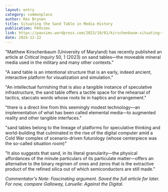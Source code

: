 ```yaml
---
layout: entry
category: commonplace
author: Rex Brynen
title: Situating the Sand Table in Media History
publication: PAXsims
link: https://paxsims.wordpress.com/2023/10/01/kirschenbaum-situating-the-sand-table-in-media-history/
date: 2024-12-22
---
```


"Matthew Kirschenbaum (University of Maryland) has recently published an article at *Critical Inquiry* 50, 1 (2023) on sand tables—the moveable mineral media used in the military and many other contexts."

"A sand table is an intentional structure that is an early, indeed ancient, interactive platform for visualization and simulation."

"An intellectual furnishing that is also a tangible instance of speculative infrastructure, the sand table offers a tactile space for the rehearsal of tactics, staccato words whose roots lie in haptics and arrangement."

"there is a direct line from this seemingly modest technology—an implementation of what has been called elemental media—to augmented reality and other tangible interfaces."

"sand tables belong to the lineage of platforms for speculative thinking and world-building that culminated in the rise of the digital computer amid a Cold War complex of scenario-driven futurology (whose centerpiece was the so-called situation room)"

"It also suggests that sand, in its literal granularity—the physical affordances of the minute particulars of its particulate matter—offers an alternative to the binary regimen of ones and zeros that is the extractive product of the refined silica out of which semiconductors are still made."

*Commentator's Note: Fascinating argument. Saved the full article for later. For now, compare Galloway, Laruelle: Against the Digital.*

